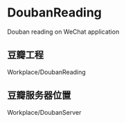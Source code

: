 ﻿# DoubanReading
Douban reading on WeChat application

## 豆瓣工程
Workplace/DoubanReading

## 豆瓣服务器位置
Workplace/DoubanServer
